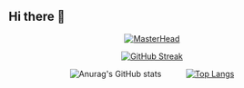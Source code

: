 ## Hi there 👋

<!--
**anuragak021/anuragak021** is a ✨ _special_ ✨ repository because its `README.md` (this file) appears on your GitHub profile.

Here are some ideas to get you started:

- 🔭 I’m currently working on ...
- 🌱 I’m currently learning ...
- 👯 I’m looking to collaborate on ...
- 🤔 I’m looking for help with ...
- 💬 Ask me about ...
- 📫 How to reach me: ...
- 😄 Pronouns: ...
- ⚡ Fun fact: ...
-->

<div align="center">

[![MasterHead](https://github.com/user-attachments/assets/66ba173e-86b7-432a-a544-17d7a3678a79)](https://github.com/anuragak021)


[![GitHub Streak](http://github-readme-streak-stats.herokuapp.com?user=anuragak021&theme=dark&background=000000)](https://git.io/streak-stats)

![Anurag's GitHub stats](https://github-readme-stats.vercel.app/api?username=anuragak021&show_icons=true&hide_rank=true&hide=stars&theme=dark&background=000000) &nbsp; &nbsp; &nbsp; &nbsp; &nbsp; [![Top Langs](https://github-readme-stats.vercel.app/api/top-langs/?username=anuragak021&layout=compact&theme=dark&background=000000)](https://github.com/anuraghazra/github-readme-stats)



</div>
